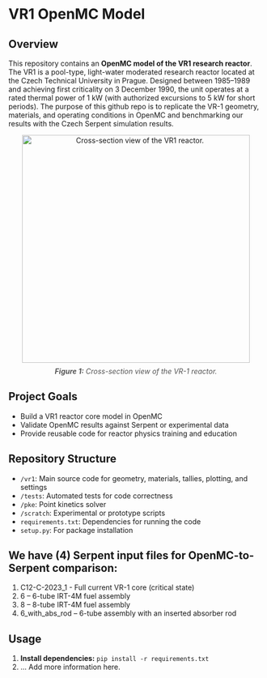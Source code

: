 # VR1 OpenMC Model
## Overview

This repository contains an **OpenMC model of the VR1 research reactor**. The VR1 is a pool-type, light-water moderated research reactor located at the Czech Technical University in Prague.  Designed between 1985–1989 and achieving first criticality on 3 December 1990, the unit operates at a rated thermal power of 1 kW (with authorized excursions to 5 kW for short periods). The purpose of this github repo is to replicate the VR-1 geometry, materials, and operating conditions in OpenMC and benchmarking our results with the Czech Serpent simulation results.

<div align="center">
  <img width="450" alt="Cross-section view of the VR1 reactor." src="https://github.com/user-attachments/assets/bf684307-44a0-48e8-93e5-52fa0b335b61" />
  <div style="margin-top: 8px; font-style: italic; color: #555;">
    <b>Figure 1:</b> Cross-section view of the VR-1 reactor.
  </div>
</div>

## Project Goals

- Build a VR1 reactor core model in OpenMC
- Validate OpenMC results against Serpent or experimental data
- Provide reusable code for reactor physics training and education

## Repository Structure

- `/vr1`: Main source code for geometry, materials, tallies, plotting, and settings
- `/tests`: Automated tests for code correctness
- `/pke`: Point kinetics solver
- `/scratch`: Experimental or prototype scripts
- `requirements.txt`: Dependencies for running the code
- `setup.py`: For package installation

## We have (4) Serpent input files for OpenMC-to-Serpent comparison: 
1. C12-C-2023_1 - Full current VR-1 core (critical state)
2. 6 – 6-tube IRT-4M fuel assembly
3. 8 – 8-tube IRT-4M fuel assembly
4. 6_with_abs_rod – 6-tube assembly with an inserted absorber rod

## Usage

1. **Install dependencies:** ```pip install -r requirements.txt```
2. ... Add more information here. 
